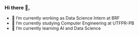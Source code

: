### Hi there 👋,

- 🔭 I’m currently working as Data Science Intern at BRF
- 🔭 I’m currently studying Computer Engineering at UTFPR-PB
- 🌱 I’m currently learning AI and Data Science


<!--
**whoiswelliton/whoiswelliton** is a ✨ _special_ ✨ repository because its `README.md` (this file) appears on your GitHub profile.

Here are some ideas to get you started:

- 🔭 Working as Data Science Intern at BRF
- 🔭 I’m currently studying Computer Engineering at UTFPR-PB
- 🌱 I’m currently learning AI and Data Science
- 📫 How to reach me: 
-->
